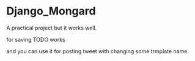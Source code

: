 # Django_Mongard
A practical  project but it works well.

for saving TODO works

and you can use it for posting tweet with changing some trmplate name.
